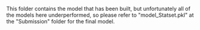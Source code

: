 This folder contains the model that has been built, but unfortunately all of the models here underperformed, so please refer to "model_Statset.pkl" at the "Submission" folder for the final model.
